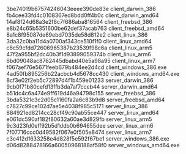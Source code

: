 3be74019b67574246043eeee390de83e  client_darwin_386
fb4cee33fd4c0108367ed8bdd0ff4b0c  client_darwin_amd64
14af8f24d68a3e2f8c7f686aba816564  client_freebsd_386
e8b24c65b5351600be62def37acab763  client_freebsd_amd64
8a1c8f95087de69ebd7035de58d812e2  client_linux_386
3da32c0ba11d4a0700af343ce510f1f0  client_linux_amd64
c6c59cfdd72606965387b23539f98c6a  client_linux_arm5
47f2a955bf2dc40b3f1d93899059374b  client_linux_arm6
6bd09048ac8762445dbabd40e5a98a95  client_linux_arm7
f067aef76e5671feeb679b484ee2d4cd  client_windows_386.exe
4ad50fb895256b22acbcb4d5678cc430  client_windows_amd64.exe
8cf3e02f2eb5c72897d4f1b459e01233  server_darwin_386
9cb0f71b80cefd13ffb3da7af7cceb44  server_darwin_amd64
b51dc4c6a474e9ff619d46a94798c155  server_freebsd_386
3bda5321c3c2d05c1160fa2a6c83b9d8  server_freebsd_amd64
c7827c99ce102d7ae5e4038f985c5171  server_linux_386
884921ed8214cc28cf49c90ab55ce447  server_linux_amd64
e061dc590af182f80632a60ae3d829fb  server_linux_arm5
9c3d23fd0eff92b5d1ddb0b694655dee  server_linux_arm6
7f07716ccc0d49582f067e0f505e8474  server_linux_arm7
c3c412d1633258e4d828f5e592f67be1  server_windows_386.exe
d06d8288478166a60050968188af58f0  server_windows_amd64.exe
